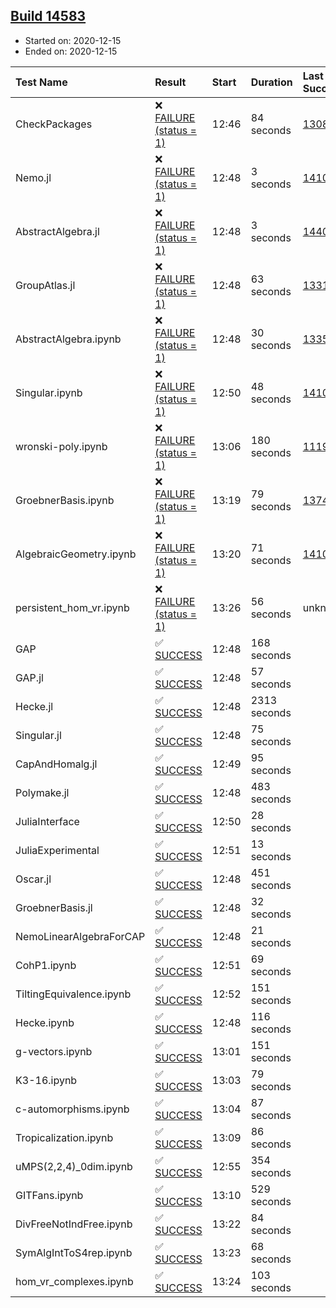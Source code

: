 ## [Build 14583](https://oscarci.mathematik.uni-kl.de/job/oscar/14583/)

* Started on: 2020-12-15
* Ended on: 2020-12-15

| Test Name    | Result | Start | Duration | Last Success | First Failure |
|:-------------|:-------|:------|:---------|:-------------|:--------------|
| CheckPackages | ❌ [FAILURE (status = 1)](https://oscarci.mathematik.uni-kl.de/job/oscar/14583/artifact/logs/build-14583/CheckPackages.log) | 12:46 | 84 seconds | [13085](https://oscarci.mathematik.uni-kl.de/job/oscar/13085/) | [13086](https://oscarci.mathematik.uni-kl.de/job/oscar/13086/) |
| Nemo.jl | ❌ [FAILURE (status = 1)](https://oscarci.mathematik.uni-kl.de/job/oscar/14583/artifact/logs/build-14583/Nemo.jl.log) | 12:48 | 3 seconds | [14101](https://oscarci.mathematik.uni-kl.de/job/oscar/14101/) | [14102](https://oscarci.mathematik.uni-kl.de/job/oscar/14102/) |
| AbstractAlgebra.jl | ❌ [FAILURE (status = 1)](https://oscarci.mathematik.uni-kl.de/job/oscar/14583/artifact/logs/build-14583/AbstractAlgebra.jl.log) | 12:48 | 3 seconds | [14405](https://oscarci.mathematik.uni-kl.de/job/oscar/14405/) | [14406](https://oscarci.mathematik.uni-kl.de/job/oscar/14406/) |
| GroupAtlas.jl | ❌ [FAILURE (status = 1)](https://oscarci.mathematik.uni-kl.de/job/oscar/14583/artifact/logs/build-14583/GroupAtlas.jl.log) | 12:48 | 63 seconds | [13311](https://oscarci.mathematik.uni-kl.de/job/oscar/13311/) | [13312](https://oscarci.mathematik.uni-kl.de/job/oscar/13312/) |
| AbstractAlgebra.ipynb | ❌ [FAILURE (status = 1)](https://oscarci.mathematik.uni-kl.de/job/oscar/14583/artifact/logs/build-14583/AbstractAlgebra.ipynb.log) | 12:48 | 30 seconds | [13355](https://oscarci.mathematik.uni-kl.de/job/oscar/13355/) | [13356](https://oscarci.mathematik.uni-kl.de/job/oscar/13356/) |
| Singular.ipynb | ❌ [FAILURE (status = 1)](https://oscarci.mathematik.uni-kl.de/job/oscar/14583/artifact/logs/build-14583/Singular.ipynb.log) | 12:50 | 48 seconds | [14101](https://oscarci.mathematik.uni-kl.de/job/oscar/14101/) | [14102](https://oscarci.mathematik.uni-kl.de/job/oscar/14102/) |
| wronski-poly.ipynb | ❌ [FAILURE (status = 1)](https://oscarci.mathematik.uni-kl.de/job/oscar/14583/artifact/logs/build-14583/wronski-poly.ipynb.log) | 13:06 | 180 seconds | [11192](https://oscarci.mathematik.uni-kl.de/job/oscar/11192/) | [11193](https://oscarci.mathematik.uni-kl.de/job/oscar/11193/) |
| GroebnerBasis.ipynb | ❌ [FAILURE (status = 1)](https://oscarci.mathematik.uni-kl.de/job/oscar/14583/artifact/logs/build-14583/GroebnerBasis.ipynb.log) | 13:19 | 79 seconds | [13748](https://oscarci.mathematik.uni-kl.de/job/oscar/13748/) | [13749](https://oscarci.mathematik.uni-kl.de/job/oscar/13749/) |
| AlgebraicGeometry.ipynb | ❌ [FAILURE (status = 1)](https://oscarci.mathematik.uni-kl.de/job/oscar/14583/artifact/logs/build-14583/AlgebraicGeometry.ipynb.log) | 13:20 | 71 seconds | [14101](https://oscarci.mathematik.uni-kl.de/job/oscar/14101/) | [14102](https://oscarci.mathematik.uni-kl.de/job/oscar/14102/) |
| persistent_hom_vr.ipynb | ❌ [FAILURE (status = 1)](https://oscarci.mathematik.uni-kl.de/job/oscar/14583/artifact/logs/build-14583/persistent_hom_vr.ipynb.log) | 13:26 | 56 seconds | unknown | unknown |
| GAP | ✅ [SUCCESS](https://oscarci.mathematik.uni-kl.de/job/oscar/14583/artifact/logs/build-14583/GAP.log) | 12:48 | 168 seconds |  |  |
| GAP.jl | ✅ [SUCCESS](https://oscarci.mathematik.uni-kl.de/job/oscar/14583/artifact/logs/build-14583/GAP.jl.log) | 12:48 | 57 seconds |  |  |
| Hecke.jl | ✅ [SUCCESS](https://oscarci.mathematik.uni-kl.de/job/oscar/14583/artifact/logs/build-14583/Hecke.jl.log) | 12:48 | 2313 seconds |  |  |
| Singular.jl | ✅ [SUCCESS](https://oscarci.mathematik.uni-kl.de/job/oscar/14583/artifact/logs/build-14583/Singular.jl.log) | 12:48 | 75 seconds |  |  |
| CapAndHomalg.jl | ✅ [SUCCESS](https://oscarci.mathematik.uni-kl.de/job/oscar/14583/artifact/logs/build-14583/CapAndHomalg.jl.log) | 12:49 | 95 seconds |  |  |
| Polymake.jl | ✅ [SUCCESS](https://oscarci.mathematik.uni-kl.de/job/oscar/14583/artifact/logs/build-14583/Polymake.jl.log) | 12:48 | 483 seconds |  |  |
| JuliaInterface | ✅ [SUCCESS](https://oscarci.mathematik.uni-kl.de/job/oscar/14583/artifact/logs/build-14583/JuliaInterface.log) | 12:50 | 28 seconds |  |  |
| JuliaExperimental | ✅ [SUCCESS](https://oscarci.mathematik.uni-kl.de/job/oscar/14583/artifact/logs/build-14583/JuliaExperimental.log) | 12:51 | 13 seconds |  |  |
| Oscar.jl | ✅ [SUCCESS](https://oscarci.mathematik.uni-kl.de/job/oscar/14583/artifact/logs/build-14583/Oscar.jl.log) | 12:48 | 451 seconds |  |  |
| GroebnerBasis.jl | ✅ [SUCCESS](https://oscarci.mathematik.uni-kl.de/job/oscar/14583/artifact/logs/build-14583/GroebnerBasis.jl.log) | 12:48 | 32 seconds |  |  |
| NemoLinearAlgebraForCAP | ✅ [SUCCESS](https://oscarci.mathematik.uni-kl.de/job/oscar/14583/artifact/logs/build-14583/NemoLinearAlgebraForCAP.log) | 12:48 | 21 seconds |  |  |
| CohP1.ipynb | ✅ [SUCCESS](https://oscarci.mathematik.uni-kl.de/job/oscar/14583/artifact/logs/build-14583/CohP1.ipynb.log) | 12:51 | 69 seconds |  |  |
| TiltingEquivalence.ipynb | ✅ [SUCCESS](https://oscarci.mathematik.uni-kl.de/job/oscar/14583/artifact/logs/build-14583/TiltingEquivalence.ipynb.log) | 12:52 | 151 seconds |  |  |
| Hecke.ipynb | ✅ [SUCCESS](https://oscarci.mathematik.uni-kl.de/job/oscar/14583/artifact/logs/build-14583/Hecke.ipynb.log) | 12:48 | 116 seconds |  |  |
| g-vectors.ipynb | ✅ [SUCCESS](https://oscarci.mathematik.uni-kl.de/job/oscar/14583/artifact/logs/build-14583/g-vectors.ipynb.log) | 13:01 | 151 seconds |  |  |
| K3-16.ipynb | ✅ [SUCCESS](https://oscarci.mathematik.uni-kl.de/job/oscar/14583/artifact/logs/build-14583/K3-16.ipynb.log) | 13:03 | 79 seconds |  |  |
| c-automorphisms.ipynb | ✅ [SUCCESS](https://oscarci.mathematik.uni-kl.de/job/oscar/14583/artifact/logs/build-14583/c-automorphisms.ipynb.log) | 13:04 | 87 seconds |  |  |
| Tropicalization.ipynb | ✅ [SUCCESS](https://oscarci.mathematik.uni-kl.de/job/oscar/14583/artifact/logs/build-14583/Tropicalization.ipynb.log) | 13:09 | 86 seconds |  |  |
| uMPS(2,2,4)_0dim.ipynb | ✅ [SUCCESS](https://oscarci.mathematik.uni-kl.de/job/oscar/14583/artifact/logs/build-14583/uMPS-2-2-4-_0dim.ipynb.log) | 12:55 | 354 seconds |  |  |
| GITFans.ipynb | ✅ [SUCCESS](https://oscarci.mathematik.uni-kl.de/job/oscar/14583/artifact/logs/build-14583/GITFans.ipynb.log) | 13:10 | 529 seconds |  |  |
| DivFreeNotIndFree.ipynb | ✅ [SUCCESS](https://oscarci.mathematik.uni-kl.de/job/oscar/14583/artifact/logs/build-14583/DivFreeNotIndFree.ipynb.log) | 13:22 | 84 seconds |  |  |
| SymAlgIntToS4rep.ipynb | ✅ [SUCCESS](https://oscarci.mathematik.uni-kl.de/job/oscar/14583/artifact/logs/build-14583/SymAlgIntToS4rep.ipynb.log) | 13:23 | 68 seconds |  |  |
| hom_vr_complexes.ipynb | ✅ [SUCCESS](https://oscarci.mathematik.uni-kl.de/job/oscar/14583/artifact/logs/build-14583/hom_vr_complexes.ipynb.log) | 13:24 | 103 seconds |  |  |

